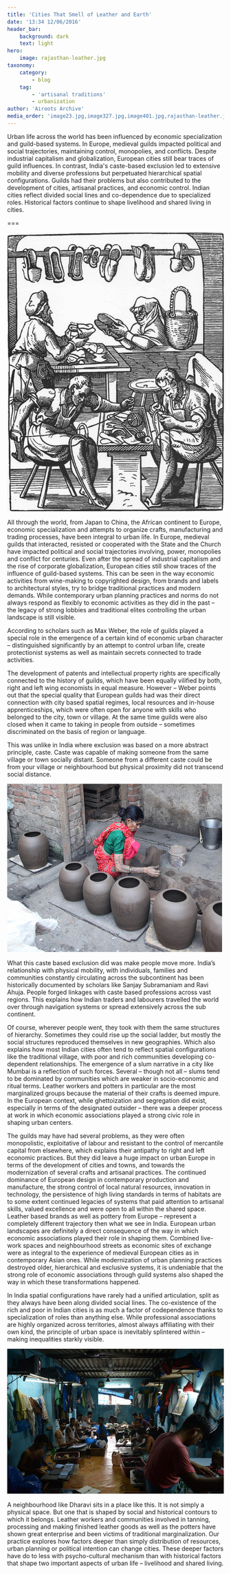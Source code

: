 ```yaml
---
title: 'Cities That Smell of Leather and Earth'
date: '13:34 12/06/2016'
header_bar:
    background: dark
    text: light
hero:
    image: rajasthan-leather.jpg
taxonomy:
    category:
        - blog
    tag:
        - 'artisanal traditions'
        - urbanization
author: 'Airoots Archive'
media_order: 'image23.jpg,image327.jpg,image401.jpg,rajasthan-leather.jpg'
---
```


Urban life across the world has been influenced by economic specialization and guild-based systems. In Europe, medieval guilds impacted political and social trajectories, maintaining control, monopolies, and conflicts. Despite industrial capitalism and globalization, European cities still bear traces of guild influences. In contrast, India's caste-based exclusion led to extensive mobility and diverse professions but perpetuated hierarchical spatial configurations. Guilds had their problems but also contributed to the development of cities, artisanal practices, and economic control. Indian cities reflect divided social lines and co-dependence due to specialized roles. Historical factors continue to shape livelihood and shared living in cities.

===

![](image401.jpg?classes=shadow-2xl,w-5/6,mx-auto)

All through the world, from Japan to China, the African continent to Europe, economic specialization and attempts to organize crafts, manufacturing and trading processes, have been integral to urban life. In Europe, medieval guilds that interacted, resisted or cooperated with the State and the Church have impacted political and social trajectories involving, power, monopolies and conflict for centuries. Even after the spread of industrial capitalism and the rise of corporate globalization, European cities still show traces of the influence of guild-based systems. This can be seen in the way economic activities from wine-making to copyrighted design, from brands and labels to architectural styles, try to bridge traditional practices and modern demands. While contemporary urban planning practices and norms do not always respond as flexibly to economic activities as they did in the past – the legacy of strong lobbies and traditional elites controlling the urban landscape is still visible.

According to scholars such as Max Weber, the role of guilds played a special role in the emergence of a certain kind of economic urban character – distinguished significantly by an attempt to control urban life, create protectionist systems as well as maintain secrets connected to trade activities.

The development of patents and intellectual property rights are specifically connected to the history of guilds, which have been equally vilified by both, right and left wing economists in equal measure. However – Weber points out that the special quality that European guilds had was their direct connection with city based spatial regimes, local resources and in-house apprenticeships, which were often open for anyone with skills who belonged to the city, town or village. At the same time guilds were also closed when it came to taking in people from outside – sometimes discriminated on the basis of region or language.

This was unlike in India where exclusion was based on a more abstract principle, caste. Caste was capable of making someone from the same village or town socially distant. Someone from a different caste could be from your village or neighbourhood but physical proximity did not transcend social distance.

![](image327.jpg?classes=shadow-2xl,w-5/6,mx-auto)

What this caste based exclusion did was make people move more. India’s relationship with physical mobility, with individuals, families and communities constantly circulating across the subcontinent has been historically documented by scholars like Sanjay Subramaniam and Ravi Ahuja. People forged linkages with caste based professions across vast regions. This explains how Indian traders and labourers travelled the world over through navigation systems or spread extensively across the sub continent.

Of course, wherever people went, they took with them the same structures of hierarchy. Sometimes they could rise up the social ladder, but mostly the social structures reproduced themselves in new geographies. Which also explains how most Indian cities often tend to reflect spatial configurations like the traditional village, with poor and rich communities developing co-dependent relationships. The emergence of a slum narrative in a city like Mumbai is a reflection of such forces. Several – though not all – slums tend to be dominated by communities which are weaker in socio-economic and ritual terms. Leather workers and potters in particular are the most marginalized groups because the material of their crafts is deemed impure. In the European context, while ghettoization and segregation did exist, especially in terms of the designated outsider – there was a deeper process at work in which economic associations played a strong civic role in shaping urban centers.

The guilds may have had several problems, as they were often monopolistic, exploitative of labour and resistant to the control of mercantile capital from elsewhere, which explains their antipathy to right and left economic practices. But they did leave a huge impact on urban Europe in terms of the development of cities and towns, and towards the modernization of several crafts and artisanal practices. The continued dominance of European design in contemporary production and manufacture, the strong control of local natural resources, innovation in technology, the persistence of high living standards in terms of habitats are to some extent continued legacies of systems that paid attention to artisanal skills, valued excellence and were open to all within the shared space. Leather based brands as well as pottery from Europe – represent a completely different trajectory then what we see in India. European urban landscapes are definitely a direct consequence of the way in which economic associations played their role in shaping them. Combined live-work spaces and neighbourhood streets as economic sites of exchange were as integral to the experience of medieval European cities as in contemporary Asian ones. While modernization of urban planning practices destroyed older, hierarchical and exclusive systems, it is undeniable that the strong role of economic associations through guild systems also shaped the way in which these transformations happened.

In India spatial configurations have rarely had a unified articulation, split as they always have been along divided social lines. The co-existence of the rich and poor in Indian cities is as much a factor of codependence thanks to specialization of roles than anything else. While professional associations are highly organized across territories, almost always affiliating with their own kind, the principle of urban space is inevitably splintered within – making inequalities starkly visible.

![](image23.jpg?classes=shadow-2xl,w-5/6,mx-auto)

A neighbourhood like Dharavi sits in a place like this. It is not simply a physical space. But one that is shaped by social and historical contours to which it belongs. Leather workers and communities involved in tanning, processing and making finished leather goods as well as the potters have shown great enterprise and been victims of traditional marginalization. Our practice explores how factors deeper than simply distribution of resources, urban planning or political intention can change cities. These deeper factors have do to less with psycho-cultural mechanism than with historical factors that shape two important aspects of urban life – livelihood and shared living.